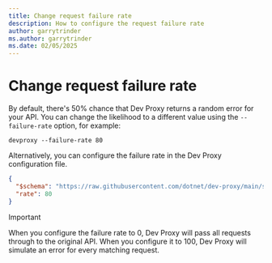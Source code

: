 ```yaml
---
title: Change request failure rate
description: How to configure the request failure rate
author: garrytrinder
ms.author: garrytrinder
ms.date: 02/05/2025
---
```


# Change request failure rate

By default, there's 50% chance that Dev Proxy returns a random error for your API. You can change the likelihood to a different value using the `--failure-rate` option, for example:

```console
devproxy --failure-rate 80
```

Alternatively, you can configure the failure rate in the Dev Proxy configuration file.

```json
{
  "$schema": "https://raw.githubusercontent.com/dotnet/dev-proxy/main/schemas/v0.14.1/rc.schema.json",
  "rate": 80
}
```

> [!IMPORTANT]
> When you configure the failure rate to 0, Dev Proxy will pass all requests through to the original API. When you configure it to 100, Dev Proxy will simulate an error for every matching request.
